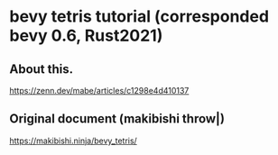 # bevy tetris tutorial (corresponded bevy 0.6, Rust2021)

## About this.
https://zenn.dev/mabe/articles/c1298e4d410137

## Original document (makibishi throw|)
https://makibishi.ninja/bevy_tetris/
